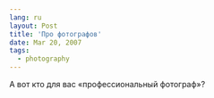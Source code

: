 ```yaml
---
lang: ru
layout: Post
title: 'Про фотографов'
date: Mar 20, 2007
tags:
  - photography
---
```


А вот кто для вас «профессиональный фотограф»?
